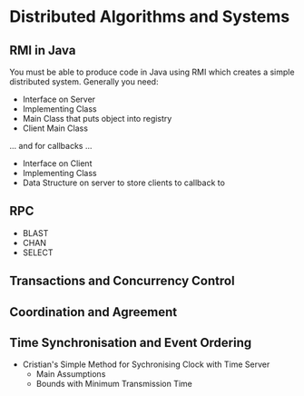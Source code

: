 # Distributed Algorithms and Systems
## RMI in Java
You must be able to produce code in Java using RMI which creates a simple distributed system.
Generally you need:
* Interface on Server
* Implementing Class
* Main Class that puts object into registry
* Client Main Class

... and for callbacks ...

* Interface on Client
* Implementing Class
* Data Structure on server to store clients to callback to

## RPC
* BLAST
* CHAN
* SELECT

## Transactions and Concurrency Control

## Coordination and Agreement

## Time Synchronisation and Event Ordering
* Cristian's Simple Method for Sychronising Clock with Time Server
  * Main Assumptions
  * Bounds with Minimum Transmission Time

